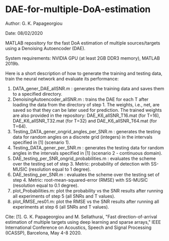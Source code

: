 # DAE-for-multiple-DoA-estimation
Author: G. K. Papageorgiou

Date: 08/02/2020

MATLAB repository for the fast DoA estimation of multiple sources/targets using a Denoising Autoencoder (DAE).

System requirements: NVIDIA GPU (at least 2GB DDR3 memory), MATLAB 2019b.

Here is a short description of how to generate the training and testing data, train the neural network and evaluate its performance:

1. DATA_gener_DAE_allSNR.m : generates the training data and saves them to a specified directory.
2. DenoisingAutoencoder_allSNR.m : trains the DAE for each T after loading the data from the directory of step 1. The weights, i.e., net, are saved so that they can be later used for prediction. The trained weights are also provided in the repository: DAE_K6_allSNR_T16.mat (for T=16), DAE_K6_allSNR_T32.mat (for T=32) and DAE_K6_allSNR_T64.mat (for T=64).
3. Testing_DATA_gener_ongrid_angles_per_SNR.m : generates the testing data for random angles on a discrete grid (integers) in the intervals specified in [1] (scenario 1).
4. Testing_DATA_gener_per_SNR.m : generates the testing data for random angles in the intervals specified in [1] (scenario 2 - continuous domain).
5. DAE_testing_per_SNR_ongrid_probabilities.m : evaluates the scheme over the testing set of step 3. Metric: probability of detection with SS-MUSIC (resolution equal to 1 degree).
6. DAE_testing_per_SNR.m : evaluates the scheme over the testing set of step 4. Metric: root-mean-squared-error (RMSE) with SS-MUSIC (resolution equal to 0.1 degree).
7. plot_Probabilities.m: plot the probability vs the SNR results after running all experiments of step 5 (all SNRs and T values).
8. plot_RMSE_res01.m: plot the RMSE vs the SNR results after running all experiments at step 6 (all SNRs and T values).

Cite: [1]. G. K. Papageorgiou and M. Sellathurai, "Fast direction-of-arrival estimation of multiple targets using deep learning and sparse arrays," IEEE International Conference on Acoustics, Speech and Signal Processing (ICASSP), Barcelona, May 4-8 2020.
